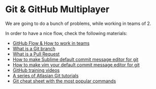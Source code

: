 # Git & GitHub Multiplayer

We are going to do a bunch of problems, while working in teams of 2.

In order to have a nice flow, check the following materials:

* [GitHub Flow & How to work in teams](https://guides.github.com/introduction/flow/)
* [What is a Git branch](http://git-scm.com/book/en/v1/Git-Branching-What-a-Branch-Is)
* [What is a Pull Request](https://help.github.com/articles/using-pull-requests/)
* [How to make Sublime default commit message editor for git](https://help.github.com/articles/associating-text-editors-with-git/#using-sublime-text-as-your-editor)
* [How to make vim your default commit message editor for git](http://stackoverflow.com/questions/2596805/how-do-i-make-git-use-the-editor-of-my-choice-for-commits)
* [GitHub training videos](https://www.youtube.com/watch?v=8oRjP8yj2Wo&index=1&list=PLg7s6cbtAD165JTRsXh8ofwRw0PqUnkVH)
* [A series of Atlasian Git tutorials](https://www.atlassian.com/git/)
* [Git cheat sheet with the most popular commands](http://www.git-tower.com/blog/git-cheat-sheet/)
